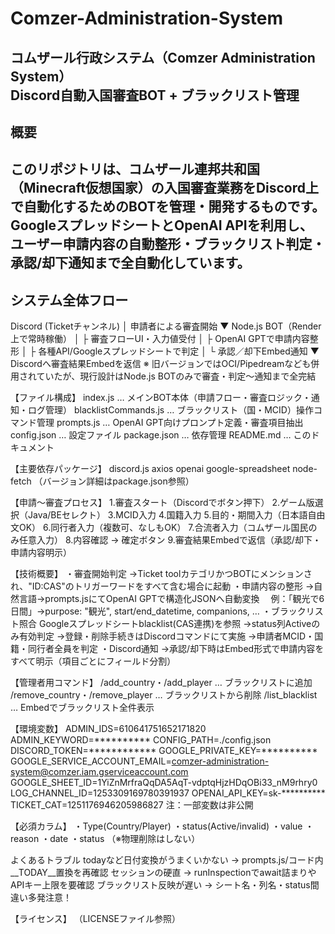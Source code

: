 # Comzer-Administration-System
コムザール行政システム（Comzer Administration System）  
**Discord自動入国審査BOT + ブラックリスト管理**
---
## 概要
このリポジトリは、コムザール連邦共和国（Minecraft仮想国家）の入国審査業務を**Discord上で自動化**するためのBOTを管理・開発するものです。  
GoogleスプレッドシートとOpenAI APIを利用し、**ユーザー申請内容の自動整形・ブラックリスト判定・承認/却下通知まで全自動化**しています。
---
## システム全体フロー
Discord (Ticketチャンネル)
        │  申請者による審査開始
        ▼
Node.js BOT（Render上で常時稼働）
        │  ├ 審査フローUI・入力値受付
        │  ├ OpenAI GPTで申請内容整形
        │  ├ 各種API/Googleスプレッドシートで判定
        │  └ 承認／却下Embed通知
        ▼
Discordへ審査結果Embedを返信
※ 旧バージョンではOCI/Pipedreamなども併用されていたが、現行設計はNode.js BOTのみで審査・判定～通知まで全完結

【ファイル構成】
index.js … メインBOT本体（申請フロー・審査ロジック・通知・ログ管理）
blacklistCommands.js … ブラックリスト（国・MCID）操作コマンド管理
prompts.js … OpenAI GPT向けプロンプト定義・審査項目抽出
config.json … 設定ファイル
package.json … 依存管理
README.md … このドキュメント

【主要依存パッケージ】
discord.js
axios
openai
google-spreadsheet
node-fetch
（バージョン詳細はpackage.json参照）

【申請～審査プロセス】
1.審査スタート（Discordでボタン押下）
2.ゲーム版選択（Java/BEセレクト）
3.MCID入力
4.国籍入力
5.目的・期間入力（日本語自由文OK）
6.同行者入力（複数可、なしもOK）
7.合流者入力（コムザール国民のみ任意入力）
8.内容確認 → 確定ボタン
9.審査結果Embedで返信（承認/却下・申請内容明示）

【技術概要】
・審査開始判定
→Ticket toolカテゴリかつBOTにメンションされ、"ID:CAS"のトリガーワードをすべて含む場合に起動
・申請内容の整形
→自然言語→prompts.jsにてOpenAI GPTで構造化JSONへ自動変換
　例：「観光で6日間」→purpose: "観光", start/end_datetime, companions, …
・ブラックリスト照合
Googleスプレッドシートblacklist(CAS連携)を参照
→status列Activeのみ有効判定
→登録・削除手続きはDiscordコマンドにて実施
→申請者MCID・国籍・同行者全員を判定
・Discord通知
→承認/却下時はEmbed形式で申請内容をすべて明示（項目ごとにフィールド分割）

【管理者用コマンド】
/add_country・/add_player … ブラックリストに追加
/remove_country・/remove_player … ブラックリストから削除
/list_blacklist … Embedでブラックリスト全件表示

【環境変数】
ADMIN_IDS=610641751652171820
ADMIN_KEYWORD=**********
CONFIG_PATH=./config.json
DISCORD_TOKEN=************
GOOGLE_PRIVATE_KEY=**********
GOOGLE_SERVICE_ACCOUNT_EMAIL=comzer-administration-system@comzer.iam.gserviceaccount.com
GOOGLE_SHEET_ID=1YiZnMrfraQqDA5AqT-vdptqHjzHDqOBi33_nM9rhry0
LOG_CHANNEL_ID=1253309169780391937
OPENAI_API_KEY=sk-**********
TICKET_CAT=1251176946205986827
注：一部変数は非公開

【必須カラム】
・Type(Country/Player)
・status(Active/invalid)
・value
・reason
・date
・status （※物理削除はしない）

よくあるトラブル
todayなど日付変換がうまくいかない → prompts.js/コード内__TODAY__置換を再確認
セッションの硬直 → runInspectionでawait詰まりやAPIキー上限を要確認
ブラックリスト反映が遅い → シート名・列名・status間違い多発注意！

【ライセンス】
（LICENSEファイル参照）
